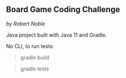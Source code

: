 ## Board Game Coding Challenge
*by Robert Noble*

Java project built with Java 11 and Gradle. 

No CLI, to run tests:
> gradle build

> gradle tests
